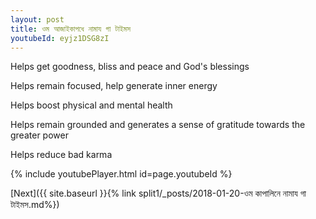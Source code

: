 ```yaml
---
layout: post
title: ওম আজাইকাপধে নামায গা টাইমস
youtubeId: eyjz1DSG8zI
---
```

 
 
Helps get goodness, bliss and peace and God's blessings
 
Helps remain focused, help generate inner energy 
 
Helps boost physical and mental health 
 
Helps remain grounded and generates a sense of gratitude towards the greater power 
 
Helps reduce bad karma
 
 
 
 


{% include youtubePlayer.html id=page.youtubeId %}
 
[Next]({{ site.baseurl }}{% link  split1/_posts/2018-01-20-ওম কাপালিনে নামায গা টাইমস.md%})
 
